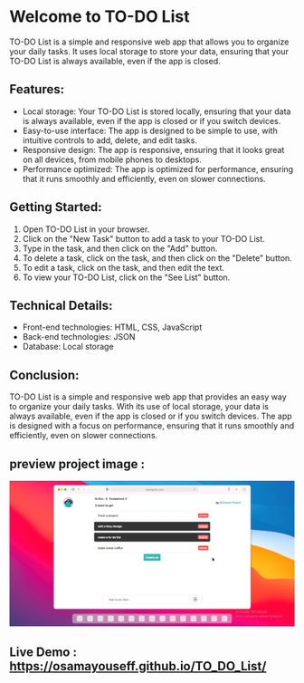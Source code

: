 # Welcome to TO-DO List

TO-DO List is a simple and responsive web app that allows you to organize your daily tasks. It uses local storage to store your data, ensuring that your TO-DO List is always available, even if the app is closed.

## Features:

- Local storage: Your TO-DO List is stored locally, ensuring that your data is always available, even if the app is closed or if you switch devices.
- Easy-to-use interface: The app is designed to be simple to use, with intuitive controls to add, delete, and edit tasks.
- Responsive design: The app is responsive, ensuring that it looks great on all devices, from mobile phones to desktops.
- Performance optimized: The app is optimized for performance, ensuring that it runs smoothly and efficiently, even on slower connections.

## Getting Started:

1. Open TO-DO List in your browser.
2. Click on the "New Task" button to add a task to your TO-DO List.
3. Type in the task, and then click on the "Add" button.
4. To delete a task, click on the task, and then click on the "Delete" button.
5. To edit a task, click on the task, and then edit the text.
6. To view your TO-DO List, click on the "See List" button.

## Technical Details:

- Front-end technologies: HTML, CSS, JavaScript
- Back-end technologies: JSON
- Database: Local storage

## Conclusion:

TO-DO List is a simple and responsive web app that provides an easy way to organize your daily tasks. With its use of local storage, your data is always available, even if the app is closed or if you switch devices. The app is designed with a focus on performance, ensuring that it runs smoothly and efficiently, even on slower connections.

## preview project image :

![Example Image](images/to-do.png)

## Live Demo : https://osamayouseff.github.io/TO_DO_List/
